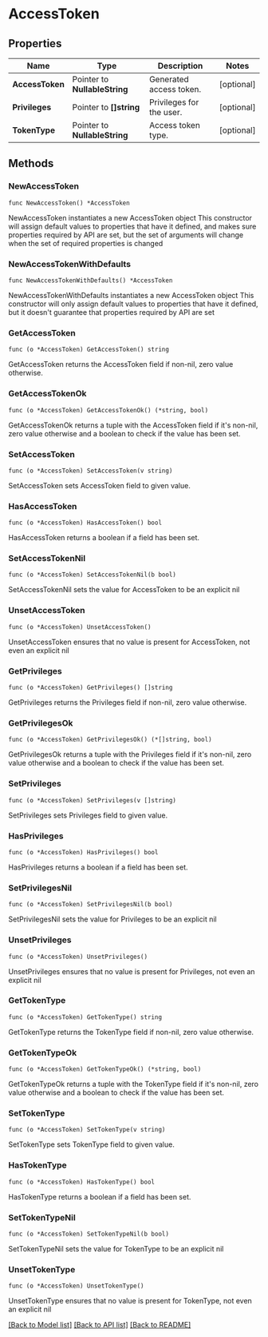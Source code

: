 # AccessToken

## Properties

Name | Type | Description | Notes
------------ | ------------- | ------------- | -------------
**AccessToken** | Pointer to **NullableString** | Generated access token. | [optional] 
**Privileges** | Pointer to **[]string** | Privileges for the user. | [optional] 
**TokenType** | Pointer to **NullableString** | Access token type. | [optional] 

## Methods

### NewAccessToken

`func NewAccessToken() *AccessToken`

NewAccessToken instantiates a new AccessToken object
This constructor will assign default values to properties that have it defined,
and makes sure properties required by API are set, but the set of arguments
will change when the set of required properties is changed

### NewAccessTokenWithDefaults

`func NewAccessTokenWithDefaults() *AccessToken`

NewAccessTokenWithDefaults instantiates a new AccessToken object
This constructor will only assign default values to properties that have it defined,
but it doesn't guarantee that properties required by API are set

### GetAccessToken

`func (o *AccessToken) GetAccessToken() string`

GetAccessToken returns the AccessToken field if non-nil, zero value otherwise.

### GetAccessTokenOk

`func (o *AccessToken) GetAccessTokenOk() (*string, bool)`

GetAccessTokenOk returns a tuple with the AccessToken field if it's non-nil, zero value otherwise
and a boolean to check if the value has been set.

### SetAccessToken

`func (o *AccessToken) SetAccessToken(v string)`

SetAccessToken sets AccessToken field to given value.

### HasAccessToken

`func (o *AccessToken) HasAccessToken() bool`

HasAccessToken returns a boolean if a field has been set.

### SetAccessTokenNil

`func (o *AccessToken) SetAccessTokenNil(b bool)`

 SetAccessTokenNil sets the value for AccessToken to be an explicit nil

### UnsetAccessToken
`func (o *AccessToken) UnsetAccessToken()`

UnsetAccessToken ensures that no value is present for AccessToken, not even an explicit nil
### GetPrivileges

`func (o *AccessToken) GetPrivileges() []string`

GetPrivileges returns the Privileges field if non-nil, zero value otherwise.

### GetPrivilegesOk

`func (o *AccessToken) GetPrivilegesOk() (*[]string, bool)`

GetPrivilegesOk returns a tuple with the Privileges field if it's non-nil, zero value otherwise
and a boolean to check if the value has been set.

### SetPrivileges

`func (o *AccessToken) SetPrivileges(v []string)`

SetPrivileges sets Privileges field to given value.

### HasPrivileges

`func (o *AccessToken) HasPrivileges() bool`

HasPrivileges returns a boolean if a field has been set.

### SetPrivilegesNil

`func (o *AccessToken) SetPrivilegesNil(b bool)`

 SetPrivilegesNil sets the value for Privileges to be an explicit nil

### UnsetPrivileges
`func (o *AccessToken) UnsetPrivileges()`

UnsetPrivileges ensures that no value is present for Privileges, not even an explicit nil
### GetTokenType

`func (o *AccessToken) GetTokenType() string`

GetTokenType returns the TokenType field if non-nil, zero value otherwise.

### GetTokenTypeOk

`func (o *AccessToken) GetTokenTypeOk() (*string, bool)`

GetTokenTypeOk returns a tuple with the TokenType field if it's non-nil, zero value otherwise
and a boolean to check if the value has been set.

### SetTokenType

`func (o *AccessToken) SetTokenType(v string)`

SetTokenType sets TokenType field to given value.

### HasTokenType

`func (o *AccessToken) HasTokenType() bool`

HasTokenType returns a boolean if a field has been set.

### SetTokenTypeNil

`func (o *AccessToken) SetTokenTypeNil(b bool)`

 SetTokenTypeNil sets the value for TokenType to be an explicit nil

### UnsetTokenType
`func (o *AccessToken) UnsetTokenType()`

UnsetTokenType ensures that no value is present for TokenType, not even an explicit nil

[[Back to Model list]](../README.md#documentation-for-models) [[Back to API list]](../README.md#documentation-for-api-endpoints) [[Back to README]](../README.md)


